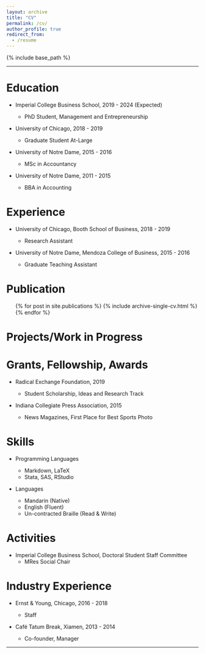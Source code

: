 ```yaml
---
layout: archive
title: "CV"
permalink: /cv/
author_profile: true
redirect_from:
  - /resume
---
```


{% include base_path %}

---

Education
====
* Imperial College Business School, 2019 - 2024 (Expected)
  * PhD Student, Management and Entrepreneurship

* University of Chicago, 2018 - 2019
  * Graduate Student At-Large

* University of Notre Dame, 2015 - 2016
  * MSc in Accountancy

* University of Notre Dame, 2011 - 2015
  * BBA in Accounting

Experience
====
* University of Chicago, Booth School of Business, 2018 - 2019
  * Research Assistant

* University of Notre Dame, Mendoza College of Business, 2015 - 2016
  * Graduate Teaching Assistant

Publication
====
<ul>{% for post in site.publications %}
  {% include archive-single-cv.html %}
{% endfor %}</ul>

Projects/Work in Progress
====

Grants, Fellowship, Awards
====
* Radical Exchange Foundation, 2019
  * Student Scholarship, Ideas and Research Track

* Indiana Collegiate Press Association, 2015
  * News Magazines, First Place for Best Sports Photo

Skills
====
* Programming Languages
  * Markdown, LaTeX
  * Stata, SAS, RStudio

* Languages
  * Mandarin (Native)
  * English (Fluent)
  * Un-contracted Braille (Read & Write)

Activities
====
* Imperial College Business School, Doctoral Student Staff
Committee
  * MRes Social Chair

Industry Experience
====
* Ernst & Young, Chicago, 2016 - 2018
  * Staff

* Café Tatum Break, Xiamen, 2013 - 2014
  * Co-founder, Manager

----------------------------
